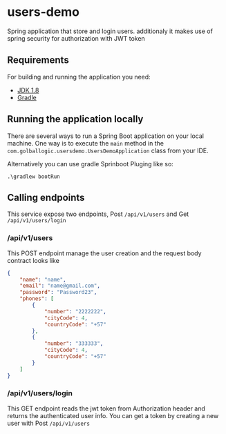 # users-demo
Spring application that store and login users. additionaly it makes use of spring security for authorization with JWT token 

## Requirements

For building and running the application you need:

- [JDK 1.8](http://www.oracle.com/technetwork/java/javase/downloads/jdk8-downloads-2133151.html)
- [Gradle](https://maven.apache.org](https://gradle.org/)https://gradle.org/)

## Running the application locally

There are several ways to run a Spring Boot application on your local machine. One way is to execute the `main` method in the `com.golballogic.usersdemo.UsersDemoApplication` class from your IDE.

Alternatively you can use gradle Sprinboot Pluging like so:

```shell
.\gradlew bootRun
```

## Calling endpoints

This service expose two endpoints, Post `/api/v1/users` and Get `/api/v1/users/login`

### /api/v1/users
This POST endpoint manage the user creation and the request body contract looks like

```json
{
    "name": "name",
    "email": "name@gmail.com",
    "password": "Password23",
    "phones": [
        {
            "number": "2222222",
            "cityCode": 4,
            "countryCode": "+57"
        },
        {
            "number": "333333",
            "cityCode": 4,
            "countryCode": "+57"
        }
    ]
}
```

### /api/v1/users/login
This GET endpoint reads the jwt token from Authorization header and returns the authenticated user info. You can get a token by creating a new user with Post `/api/v1/users`

